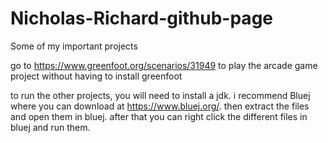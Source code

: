 # Nicholas-Richard-github-page
Some of my important projects

go to https://www.greenfoot.org/scenarios/31949 to play the arcade game project without having to install greenfoot

to run the other projects, you will need to install a jdk. i recommend Bluej where you can download at https://www.bluej.org/. then extract the files and open them in bluej. after that you can right click the different files in bluej and run them.
